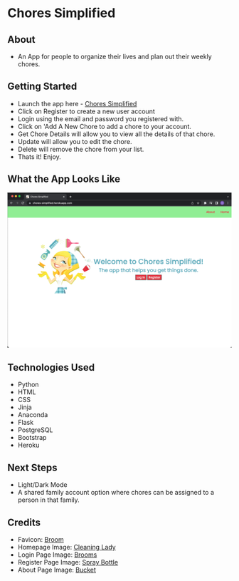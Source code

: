 # Chores Simplified

## About
- An App for people to organize their lives and plan out their weekly chores.

## Getting Started
- Launch the app here - <a href="https://chores-simplified.herokuapp.com/">Chores Simplified</a>
- Click on Register to create a new user account
- Login using the email and password you registered with.
- Click on 'Add A New Chore to add a chore to your account.
- Get Chore Details will allow you to view all the details of that chore.
- Update will allow you to edit the chore.
- Delete will remove the chore from your list.
- Thats it! Enjoy.

## What the App Looks Like
![Homepage](/myapp/static/Homepage.png)

## Technologies Used
- Python
- HTML
- CSS
- Jinja
- Anaconda
- Flask
- PostgreSQL
- Bootstrap
- Heroku

## Next Steps
- Light/Dark Mode
- A shared family account option where chores can be assigned to a person in that family.

## Credits
- Favicon: [Broom](https://in.pinterest.com/pin/780741285390116314/)
- Homepage Image: [Cleaning Lady](http://clipart-library.com/clipart/AibjGkXbT.htm)
- Login Page Image: [Brooms](https://www.storyblocks.com/images/stock/brooms-vector-cartoon-r7f5-a8x_-j6grmemf)
- Register Page Image: [Spray Bottle](https://www.istockphoto.com/vector/cleaning-spray-bottle-gm1224047078-359762378)
- About Page Image: [Bucket](https://www.pinclipart.com/pins/cleaning-supplies-clipart/)